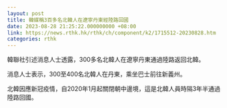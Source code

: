 ```yaml
---
layout: post
title: 韓媒稱3百多名北韓人在遼寧丹東經陸路回國
date: 2023-08-28 21:25:22.000000000 +08:00
link: https://news.rthk.hk/rthk/ch/component/k2/1715512-20230828.htm
categories: rthk
---
```


韓聯社引述消息人士透露，300多名北韓人在遼寧丹東通過陸路返回北韓。

消息人士表示，300至400名北韓人在丹東，乘坐巴士前往新義州。

北韓因應新冠疫情，自2020年1月起關閉朝中邊境，這是北韓人員時隔3年半通過陸路回國。
